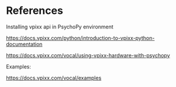 References
==========


Installing vpixx api in PsychoPy environment

https://docs.vpixx.com/python/introduction-to-vpixx-python-documentation

https://docs.vpixx.com/vocal/using-vpixx-hardware-with-psychopy



Examples:

https://docs.vpixx.com/vocal/examples